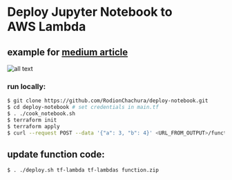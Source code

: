 # Deploy Jupyter Notebook to AWS Lambda
## example for [medium article](https://medium.com/p/a57e87c53f37)
![all text](https://cdn-images-1.medium.com/max/880/1*F9DLYPTkrq6UUPvzXaV8PA.png)

### run locally:
```bash
$ git clone https://github.com/RodionChachura/deploy-notebook.git  
$ cd deploy-notebook # set credentials in main.tf  
$ . ./cook_notebook.sh  
$ terraform init  
$ terraform apply 
$ curl --request POST --data '{"a": 3, "b": 4}' <URL_FROM_OUTPUT>/function
```

## update function code:
```bash
$ . ./deploy.sh tf-lambda tf-lambdas function.zip
```